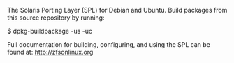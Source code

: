 The Solaris Porting Layer (SPL) for Debian and Ubuntu. Build packages
from this source repository by running:

  $ dpkg-buildpackage -us -uc

Full documentation for building, configuring, and using the SPL can
be found at: <http://zfsonlinux.org>
